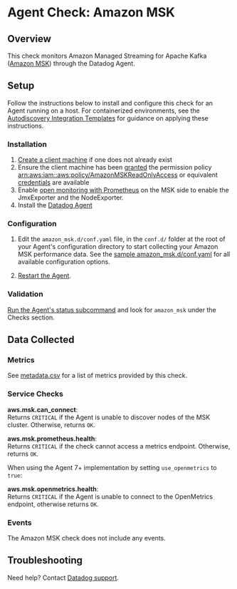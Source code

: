 # Agent Check: Amazon MSK

## Overview

This check monitors Amazon Managed Streaming for Apache Kafka ([Amazon MSK][1]) through the Datadog Agent.

## Setup

Follow the instructions below to install and configure this check for an Agent running on a host. For containerized environments, see the [Autodiscovery Integration Templates][2] for guidance on applying these instructions.

### Installation

1. [Create a client machine][3] if one does not already exist
2. Ensure the client machine has been [granted][4] the permission policy [arn:aws:iam::aws:policy/AmazonMSKReadOnlyAccess][5] or equivalent [credentials][6] are available
3. Enable [open monitoring with Prometheus][13] on the MSK side to enable the JmxExporter and the NodeExporter.
4. Install the [Datadog Agent][7]

### Configuration

1. Edit the `amazon_msk.d/conf.yaml` file, in the `conf.d/` folder at the root of your Agent's configuration directory to start collecting your Amazon MSK performance data. See the [sample amazon_msk.d/conf.yaml][8] for all available configuration options.

2. [Restart the Agent][9].

### Validation

[Run the Agent's status subcommand][10] and look for `amazon_msk` under the Checks section.

## Data Collected

### Metrics

See [metadata.csv][11] for a list of metrics provided by this check.

### Service Checks

**aws.msk.can_connect**:<br>
Returns `CRITICAL` if the Agent is unable to discover nodes of the MSK cluster. Otherwise, returns `OK`.

**aws.msk.prometheus.health**:<br>
Returns `CRITICAL` if the check cannot access a metrics endpoint. Otherwise, returns `OK`.

When using the Agent 7+ implementation by setting `use_openmetrics` to `true`:

**aws.msk.openmetrics.health**:<br>
Returns `CRITICAL` if the Agent is unable to connect to the OpenMetrics endpoint, otherwise returns `OK`.

### Events

The Amazon MSK check does not include any events.

## Troubleshooting

Need help? Contact [Datadog support][12].

[1]: https://aws.amazon.com/msk
[2]: https://docs.datadoghq.com/agent/kubernetes/integrations/
[3]: https://docs.aws.amazon.com/msk/latest/developerguide/create-client-machine.html
[4]: https://docs.aws.amazon.com/AWSEC2/latest/UserGuide/iam-roles-for-amazon-ec2.html#attach-iam-role
[5]: https://console.aws.amazon.com/iam/home?#/policies/arn:aws:iam::aws:policy/AmazonMSKReadOnlyAccess
[6]: https://boto3.amazonaws.com/v1/documentation/api/latest/guide/configuration.html#configuring-credentials
[7]: https://docs.datadoghq.com/agent/
[8]: https://github.com/DataDog/integrations-core/blob/master/amazon_msk/datadog_checks/amazon_msk/data/conf.yaml.example
[9]: https://docs.datadoghq.com/agent/guide/agent-commands/#start-stop-and-restart-the-agent
[10]: https://docs.datadoghq.com/agent/guide/agent-commands/#agent-status-and-information
[11]: https://github.com/DataDog/integrations-core/blob/master/amazon_msk/metadata.csv
[12]: https://docs.datadoghq.com/help/
[13]: https://docs.aws.amazon.com/msk/latest/developerguide/open-monitoring.html
